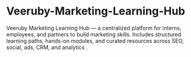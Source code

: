 # Veeruby-Marketing-Learning-Hub
Veeruby Marketing Learning Hub — a centralized platform for interns, employees, and partners to build marketing skills. Includes structured learning paths, hands-on modules, and curated resources across SEO, social, ads, CRM, and analytics .
